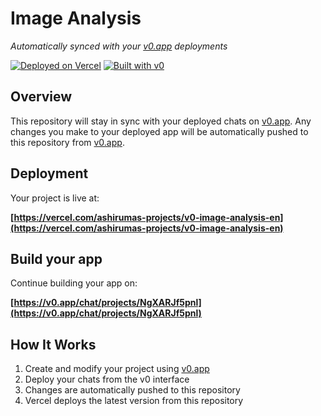 # Image Analysis

*Automatically synced with your [v0.app](https://v0.app) deployments*

[![Deployed on Vercel](https://img.shields.io/badge/Deployed%20on-Vercel-black?style=for-the-badge&logo=vercel)](https://vercel.com/ashirumas-projects/v0-image-analysis-en)
[![Built with v0](https://img.shields.io/badge/Built%20with-v0.app-black?style=for-the-badge)](https://v0.app/chat/projects/NgXARJf5pnl)

## Overview

This repository will stay in sync with your deployed chats on [v0.app](https://v0.app).
Any changes you make to your deployed app will be automatically pushed to this repository from [v0.app](https://v0.app).

## Deployment

Your project is live at:

**[https://vercel.com/ashirumas-projects/v0-image-analysis-en](https://vercel.com/ashirumas-projects/v0-image-analysis-en)**

## Build your app

Continue building your app on:

**[https://v0.app/chat/projects/NgXARJf5pnl](https://v0.app/chat/projects/NgXARJf5pnl)**

## How It Works

1. Create and modify your project using [v0.app](https://v0.app)
2. Deploy your chats from the v0 interface
3. Changes are automatically pushed to this repository
4. Vercel deploys the latest version from this repository
